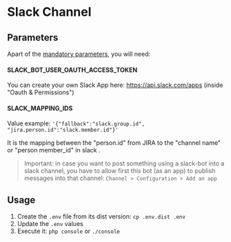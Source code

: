 # Slack Channel

## Parameters

Apart of the [mandatory parameters](../../docu/README.md), you will need:

#### SLACK_BOT_USER_OAUTH_ACCESS_TOKEN

You can create your own Slack App here: https://api.slack.com/apps (inside "Oauth & Permissions")

#### SLACK_MAPPING_IDS

Value example: `'{"fallback":"slack.group.id", "jira.person.id":"slack.member.id"}'`

It is the mapping between the "person.id" from JIRA to the "channel name" or "person member_id" in slack .

> Important: in case you want to post something using a slack-bot into a slack channel, you have to
allow first this bot (as an app) to publish messages into that channel:
`Channel > Configuration > Add an app`

## Usage

1. Create the `.env` file from its dist version: `cp .env.dist .env`
2. Update the `.env` values
3. Execute it: `php console` or `./console`
